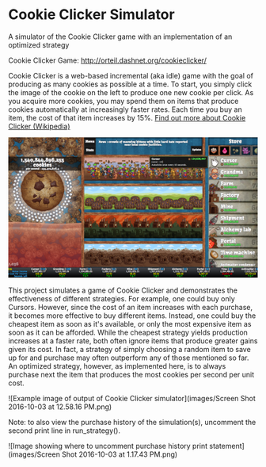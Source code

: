 # Cookie Clicker Simulator
A simulator of the Cookie Clicker game with an implementation of an optimized strategy

Cookie Clicker Game:
http://orteil.dashnet.org/cookieclicker/


Cookie Clicker is a web-based incremental (aka idle) game with the goal of producing as many cookies as possible at a time. To start, you simply click the image of the cookie on the left to produce one new cookie per click. As you acquire more cookies, you may spend them on items that produce cookies automatically at increasingly faster rates. Each time you buy an item, the cost of that item increases by 15%. <a href="https://en.wikipedia.org/wiki/Cookie_Clicker">Find out more about Cookie Clicker (Wikipedia)</a>

![Example image of official Cookie Clicker game](images/Cookie-Clicker.png)

This project simulates a game of Cookie Clicker and demonstrates the effectiveness of different strategies. For example, one could buy only Cursors. However, since the cost of an item increases with each purchase, it becomes more effective to buy different items. Instead, one could buy the cheapest item as soon as it's available, or only the most expensive item as soon as it can be afforded. While the cheapest strategy yields production increases at a faster rate, both often ignore items that produce greater gains given its cost. In fact, a strategy of simply choosing a random item to save up for and purchase may often outperform any of those mentioned so far. An optimized strategy, however, as implemented here, is to always purchase next the item that produces the most cookies per second per unit cost.

![Example image of output of Cookie Clicker simulator](images/Screen Shot 2016-10-03 at 12.58.16 PM.png)

Note: to also view the purchase history of the simulation(s), uncomment the second print line in run_strategy().

![Image showing where to uncomment purchase history print statement](images/Screen Shot 2016-10-03 at 1.17.43 PM.png)
